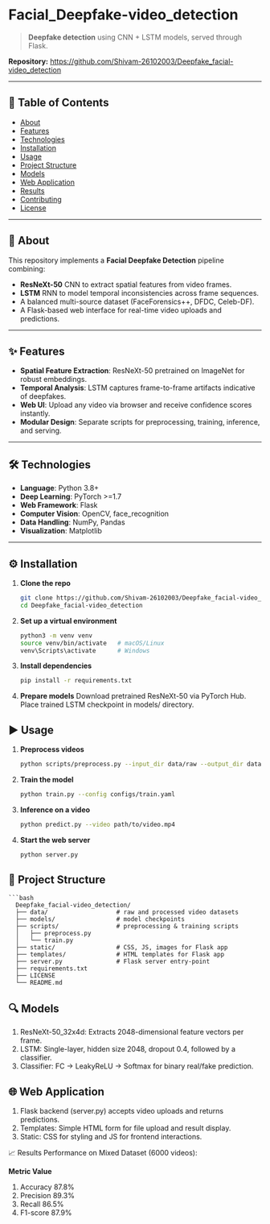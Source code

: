 # Facial_Deepfake-video_detection  
 

> **Deepfake detection** using CNN + LSTM models, served through Flask.  

**Repository:** https://github.com/Shivam-26102003/Deepfake_facial-video_detection   

---

## 🔖 Table of Contents

- [About](#about)
- [Features](#features)
- [Technologies](#technologies)
- [Installation](#installation)
- [Usage](#usage)
- [Project Structure](#project-structure)
- [Models](#models)
- [Web Application](#web-application)
- [Results](#results)
- [Contributing](#contributing)
- [License](#license)

---

## 🧐 About

This repository implements a **Facial Deepfake Detection** pipeline combining:

- **ResNeXt-50** CNN to extract spatial features from video frames.
- **LSTM** RNN to model temporal inconsistencies across frame sequences.
- A balanced multi-source dataset (FaceForensics++, DFDC, Celeb-DF).
- A Flask-based web interface for real-time video uploads and predictions.

---

## ✨ Features

- **Spatial Feature Extraction**: ResNeXt-50 pretrained on ImageNet for robust embeddings.
- **Temporal Analysis**: LSTM captures frame-to-frame artifacts indicative of deepfakes.
- **Web UI**: Upload any video via browser and receive confidence scores instantly.
- **Modular Design**: Separate scripts for preprocessing, training, inference, and serving.

---

## 🛠️ Technologies

- **Language**: Python 3.8+
- **Deep Learning**: PyTorch >=1.7
- **Web Framework**: Flask
- **Computer Vision**: OpenCV, face_recognition
- **Data Handling**: NumPy, Pandas
- **Visualization**: Matplotlib

---

## ⚙️ Installation

1. **Clone the repo**
   ```bash
   git clone https://github.com/Shivam-26102003/Deepfake_facial-video_detection.git
   cd Deepfake_facial-video_detection

2. **Set up a virtual environment**
   ```bash
   python3 -m venv venv
   source venv/bin/activate   # macOS/Linux
   venv\Scripts\activate      # Windows
3. **Install dependencies**
   ```bash
   pip install -r requirements.txt
4. **Prepare models**
   Download pretrained ResNeXt-50 via PyTorch Hub.
   Place trained LSTM checkpoint in models/ directory.

## ▶️ Usage
1. **Preprocess videos**
   ```bash
   python scripts/preprocess.py --input_dir data/raw --output_dir data/processed
2. **Train the model**
   ```bash
   python train.py --config configs/train.yaml
3. **Inference on a video**
   ```bash
   python predict.py --video path/to/video.mp4
4. **Start the web server**
   ```bash
   python server.py
   
## 📂 Project Structure
    ```bash
      Deepfake_facial-video_detection/
      ├── data/                   # raw and processed video datasets
      ├── models/                 # model checkpoints
      ├── scripts/                # preprocessing & training scripts
      │   ├── preprocess.py
      │   └── train.py
      ├── static/                 # CSS, JS, images for Flask app
      ├── templates/              # HTML templates for Flask app
      ├── server.py               # Flask server entry-point
      ├── requirements.txt
      ├── LICENSE
      └── README.md

## 🔍 Models
1. ResNeXt-50_32x4d: Extracts 2048-dimensional feature vectors per frame.
2. LSTM: Single-layer, hidden size 2048, dropout 0.4, followed by a classifier.
3. Classifier: FC → LeakyReLU → Softmax for binary real/fake prediction.

## 🌐 Web Application
1. Flask backend (server.py) accepts video uploads and returns predictions.
2. Templates: Simple HTML form for file upload and result display.
3. Static: CSS for styling and JS for frontend interactions.

📈 Results
Performance on Mixed Dataset (6000 videos):

   **Metric	    Value**
 1. Accuracy	  87.8%
 2. Precision    89.3%
 3. Recall	     86.5%
 4. F1-score     87.9%

 
   

   



